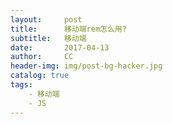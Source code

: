 ```yaml
---
layout:     post
title:      移动端rem怎么用?
subtitle:   移动端
date:       2017-04-13
author:     CC
header-img: img/post-bg-hacker.jpg
catalog: true
tags:
    - 移动端
    - JS
---
```




